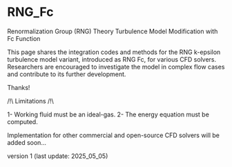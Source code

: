 # RNG_Fc
Renormalization Group (RNG) Theory Turbulence Model Modification with Fc Function

This page shares the integration codes and methods for the RNG k-epsilon turbulence model variant, introduced as RNG Fc, for various CFD solvers. 
Researchers are encouraged to investigate the model in complex flow cases and contribute to its further development.

Thanks!

/!\ Limitations /!\

1- Working fluid must be an ideal-gas.
2- The energy equation must be computed.

Implementation for other commercial and open-source CFD solvers will be added soon...

version 1 (last update: 2025_05_05)

